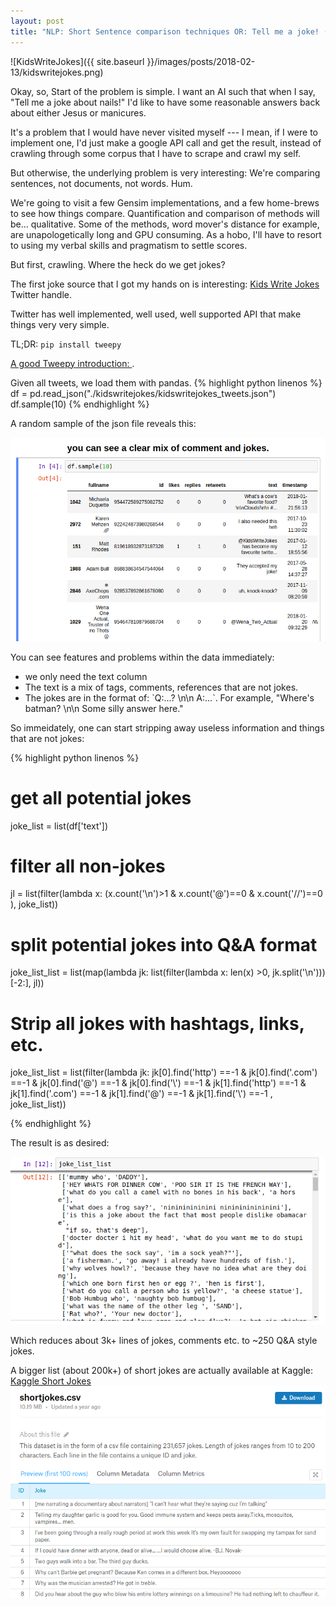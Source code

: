 ```yaml
---
layout: post
title: "NLP: Short Sentence comparison techniques OR: Tell me a joke! (Part 1: scraping twitter)"
---
```

![KidsWriteJokes]({{ site.baseurl }}/images/posts/2018-02-13/kidswritejokes.png)

Okay, so, Start of the problem is simple. I want an AI such that when I say, "Tell me a joke about nails!" I'd like to have some reasonable answers back about either Jesus or manicures.

It's a problem that I would have never visited myself --- I mean, if I were to implement one, I'd just make a google API call and get the result, instead of crawling through some corpus that I have to scrape and crawl my self.

But otherwise, the underlying problem is very interesting:
We're comparing sentences, not documents, not words. Hum.

We're going to visit a few Gensim implementations, and a few home-brews to see how things compare.
Quantification and comparison of methods will be... qualitative. Some of the methods, word mover's distance for example, are unapologetically long and GPU consuming. As a hobo, I'll have to resort to using my verbal skills and pragmatism to settle scores.

But first, crawling. Where the heck do we get jokes?

The first joke source that I got my hands on is interesting: [Kids Write Jokes](https://twitter.com/KidsWriteJokes) Twitter handle.

Twitter has well implemented, well used, well supported API that make things very very simple.

TL;DR: `pip install tweepy`

[A good Tweepy introduction: ](https://marcobonzanini.com/2015/03/02/mining-twitter-data-with-python-part-1/).

 Given all tweets, we load them with pandas.
 {% highlight python linenos %}
 df = pd.read_json("./kidswritejokes/kidswritejokes_tweets.json")
 df.sample(10)
 {% endhighlight %}

A random sample of the json file reveals this:

![raw jokes dataframe](/images/posts/2018-02-13/sample10.png)

You can see features and problems within the data immediately:
<ul>
<li>we only need the text column</li>
<li>The text is a mix of tags, comments, references that are not jokes. </li>
<li>The jokes are in the format of: `Q:...? \n\n A:...`. For example, "Where's batman? \n\n Some silly answer here." </li>
</ul>

So immeidately, one can start stripping away useless information and things that are not jokes:

{% highlight python linenos %}
# get all potential jokes
joke_list = list(df['text'])
# filter all non-jokes
jl = list(filter(lambda x: (x.count('\n')>1 & x.count('@')==0 & x.count('//')==0 ), joke_list))
# split potential jokes into Q&A format
joke_list_list = list(map(lambda jk: list(filter(lambda x: len(x) >0, jk.split('\n')))[-2:], jl))
# Strip all jokes with hashtags, links, etc.
joke_list_list = list(filter(lambda jk:
            jk[0].find('http') ==-1 &
            jk[0].find('.com') ==-1 &
            jk[0].find('@') ==-1 &
            jk[0].find('\\') ==-1 &
            jk[1].find('http') ==-1 &
            jk[1].find('.com') ==-1 &
            jk[1].find('@') ==-1 &
            jk[1].find('\\') ==-1 , joke_list_list))

{% endhighlight %}

The result is as desired:

![clean jokes](/images/posts/2018-02-13/jokelistlist.png)

Which reduces about 3k+ lines of jokes, comments etc. to ~250 Q&A style jokes.

A bigger list (about 200k+) of short jokes are actually available at Kaggle:
[Kaggle Short Jokes](https://www.kaggle.com/abhinavmoudgil95/short-jokes)
![kaggle short jokes](/images/posts/2018-02-13/kaggleshortjokes.png)
